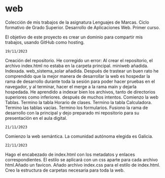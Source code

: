 # web

Colección de mis trabajos de la asignatura Lenguajes de Marcas.
Ciclo formativo de Grado Superior. Desarrollo de Aplicaciones Web. Primer curso.

El objetivo de este proyecto es crear un dominio para compartir mis trabajos, usando GitHub como hosting.

    19/11/2023
Creación del repositorio.
He corregido un error: Al crear el repositorio, el archivo index.html no estaba en la carpeta principal.
miniweb añadida. Indexada.
web_sistema_solar añadida.
Después de trastear un buen rato he comprendido que la mejor manera de desarrollar la web es hospedar la rama de desarrollo durante toda la sesión para poder hacer pruebas en el navegador, y al terminar, hacer el merge a la rama main y dejarla hospedada.
He aprendido a indexar bien los archivos, tanto de directorios superiores como inferiores. después de muchos intentos.
Comienzo la web Tablas.
Termino la tabla Horario de clases.
Termino la tabla Calculadora.
Termino las tablas vacías.
Termino los formularios. Fusiono la rama de desarrollo con la principal y dejo preparado mi repositorio para su presentación en el aula digital.

    21/11/2023
Comienzo la web semántica. La comunidad autónoma elegida es Galicia.

    22/11/2023
Hago el encabezado de index.html con los metadatos y enlaces correspondientes. El estilo se aplicará con un css aparte para cada archivo html.Añado un favicon.
Añado archivo index.css para el estilo de index.html.
Creo la estructura de carpetas necesaria para toda la web.
